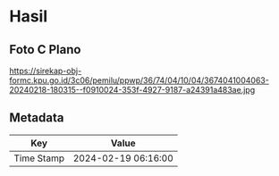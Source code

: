 # Hasil

## Foto C Plano

https://sirekap-obj-formc.kpu.go.id/3c06/pemilu/ppwp/36/74/04/10/04/3674041004063-20240218-180315--f0910024-353f-4927-9187-a24391a483ae.jpg


## Metadata

| Key        | Value               |
| ---------- | ------------------- |
| Time Stamp | 2024-02-19 06:16:00 |



